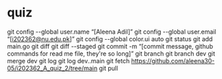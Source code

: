 # quiz
 git config --global user.name “[Aleena Adil]”
git config --global user.email “[i202362@nu.edu.pk]”
git config --global color.ui auto
git status
git add main.go
git diff
git diff --staged
 git commit -m “[commit message, github commands for read me file, they're so long]”
 git branch
 git branch dev
 git merge dev
 git log
 git log dev..main
git fetch https://github.com/aleena30-05/i202362_A_quiz_2/tree/main
git pull

 
